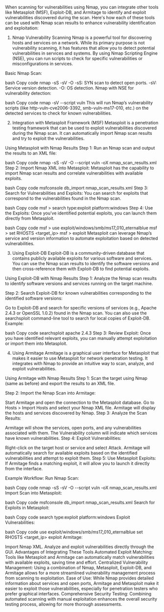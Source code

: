 When scanning for vulnerabilities using Nmap, you can integrate other tools like Metasploit (MSF), Exploit-DB, and Armitage to identify and exploit vulnerabilities discovered during the scan. Here's how each of these tools can be used with Nmap scan results to enhance vulnerability identification and exploitation:

1. Nmap Vulnerability Scanning
Nmap is a powerful tool for discovering hosts and services on a network. While its primary purpose is not vulnerability scanning, it has features that allow you to detect potential vulnerabilities in services and systems. By using Nmap Scripting Engine (NSE), you can run scripts to check for specific vulnerabilities or misconfigurations in services.

Basic Nmap Scan:

bash
Copy code
nmap -sS -sV -O <target>
-sS: SYN scan to detect open ports.
-sV: Service version detection.
-O: OS detection.
Nmap with NSE for vulnerability detection:

bash
Copy code
nmap -sV --script vuln <target>
This will run Nmap’s vulnerability scripts (like http-vuln-cve2006-3392, smb-vuln-ms17-010, etc.) on the detected services to check for known vulnerabilities.

2. Integration with Metasploit Framework (MSF)
Metasploit is a penetration testing framework that can be used to exploit vulnerabilities discovered during the Nmap scan. It can automatically import Nmap scan results and try to exploit the vulnerabilities.

Using Metasploit with Nmap Results
Step 1: Run an Nmap scan and output the results to an XML file:

bash
Copy code
nmap -sS -sV -O --script vuln -oX nmap_scan_results.xml <target>
Step 2: Import Nmap XML into Metasploit: Metasploit has the capability to import Nmap scan results and correlate vulnerabilities with available exploits.

bash
Copy code
msfconsole
db_import nmap_scan_results.xml
Step 3: Search for Vulnerabilities and Exploits: You can search for exploits that correspond to the vulnerabilities found in the Nmap scan.

bash
Copy code
msf > search type:exploit platform:windows
Step 4: Use the Exploits: Once you've identified potential exploits, you can launch them directly from Metasploit.

bash
Copy code
msf > use exploit/windows/smb/ms17_010_eternalblue
msf > set RHOSTS <target_ip>
msf > exploit
Metasploit can leverage Nmap’s service and version information to automate exploitation based on detected vulnerabilities.

3. Using Exploit-DB
Exploit-DB is a community-driven database that contains publicly available exploits for various software and services. You can use the Nmap scan results to identify the software versions and then cross-reference them with Exploit-DB to find potential exploits.

Using Exploit-DB with Nmap Results
Step 1: Analyze the Nmap scan results to identify software versions and services running on the target machine.

Step 2: Search Exploit-DB for known vulnerabilities corresponding to the identified software versions:

Go to Exploit-DB and search for specific versions of services (e.g., Apache 2.4.3 or OpenSSL 1.0.2) found in the Nmap scan.
You can also use the searchsploit command-line tool to search for local copies of Exploit-DB.
Example:

bash
Copy code
searchsploit apache 2.4.3
Step 3: Review Exploit: Once you have identified relevant exploits, you can manually attempt exploitation or import them into Metasploit.

4. Using Armitage
Armitage is a graphical user interface for Metasploit that makes it easier to use Metasploit for network penetration testing. It integrates with Nmap to provide an intuitive way to scan, analyze, and exploit vulnerabilities.

Using Armitage with Nmap Results
Step 1: Scan the target using Nmap (same as before) and export the results to an XML file.

Step 2: Import the Nmap Scan into Armitage:

Start Armitage and open the connection to the Metasploit database.
Go to Hosts > Import Hosts and select your Nmap XML file.
Armitage will display the hosts and services discovered by Nmap.
Step 3: Analyze the Scan Results:

Armitage will show the services, open ports, and any vulnerabilities associated with them.
The Vulnerability column will indicate which services have known vulnerabilities.
Step 4: Exploit Vulnerabilities:

Right-click on the target host or service and select Attack.
Armitage will automatically search for available exploits based on the identified vulnerabilities and attempt to exploit them.
Step 5: Use Metasploit Exploits: If Armitage finds a matching exploit, it will allow you to launch it directly from the interface.

Example Workflow:
Run Nmap Scan:

bash
Copy code
nmap -sS -sV -O --script vuln -oX nmap_scan_results.xml <target>
Import Scan into Metasploit:

bash
Copy code
msfconsole
db_import nmap_scan_results.xml
Search for Exploits in Metasploit:

bash
Copy code
search type:exploit platform:windows
Exploit Vulnerabilities:

bash
Copy code
use exploit/windows/smb/ms17_010_eternalblue
set RHOSTS <target_ip>
exploit
Armitage:

Import Nmap XML.
Analyze and exploit vulnerabilities directly through the GUI.
Advantages of Integrating These Tools
Automated Exploit Matching: Tools like Metasploit and Armitage can automatically match vulnerabilities with available exploits, saving time and effort.
Centralized Vulnerability Management: Using a combination of Nmap, Metasploit, Exploit-DB, and Armitage allows for a more streamlined vulnerability management process from scanning to exploitation.
Ease of Use: While Nmap provides detailed information about services and open ports, Armitage and Metasploit make it easier to exploit those vulnerabilities, especially for penetration testers who prefer graphical interfaces.
Comprehensive Security Testing: Combining automated scanning with manual exploitation enhances the overall security testing process, allowing for more thorough assessments.